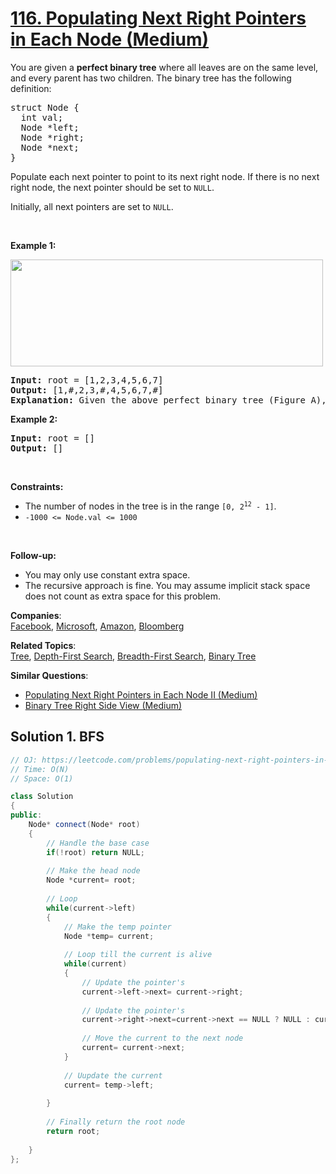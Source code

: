 # [116. Populating Next Right Pointers in Each Node (Medium)](https://leetcode.com/problems/populating-next-right-pointers-in-each-node/)

<p>You are given a <strong>perfect binary tree</strong> where all leaves are on the same level, and every parent has two children. The binary tree has the following definition:</p>

<pre>struct Node {
  int val;
  Node *left;
  Node *right;
  Node *next;
}
</pre>

<p>Populate each next pointer to point to its next right node. If there is no next right node, the next pointer should be set to <code>NULL</code>.</p>

<p>Initially, all next pointers are set to <code>NULL</code>.</p>

<p>&nbsp;</p>
<p><strong>Example 1:</strong></p>
<img alt="" src="https://assets.leetcode.com/uploads/2019/02/14/116_sample.png" style="width: 500px; height: 171px;">
<pre><strong>Input:</strong> root = [1,2,3,4,5,6,7]
<strong>Output:</strong> [1,#,2,3,#,4,5,6,7,#]
<strong>Explanation: </strong>Given the above perfect binary tree (Figure A), your function should populate each next pointer to point to its next right node, just like in Figure B. The serialized output is in level order as connected by the next pointers, with '#' signifying the end of each level.
</pre>

<p><strong>Example 2:</strong></p>

<pre><strong>Input:</strong> root = []
<strong>Output:</strong> []
</pre>

<p>&nbsp;</p>
<p><strong>Constraints:</strong></p>

<ul>
	<li>The number of nodes in the tree is in the range <code>[0, 2<sup>12</sup> - 1]</code>.</li>
	<li><code>-1000 &lt;= Node.val &lt;= 1000</code></li>
</ul>

<p>&nbsp;</p>
<p><strong>Follow-up:</strong></p>

<ul>
	<li>You may only use constant extra space.</li>
	<li>The recursive approach is fine. You may assume implicit stack space does not count as extra space for this problem.</li>
</ul>


**Companies**:  
[Facebook](https://leetcode.com/company/facebook), [Microsoft](https://leetcode.com/company/microsoft), [Amazon](https://leetcode.com/company/amazon), [Bloomberg](https://leetcode.com/company/bloomberg)

**Related Topics**:  
[Tree](https://leetcode.com/tag/tree/), [Depth-First Search](https://leetcode.com/tag/depth-first-search/), [Breadth-First Search](https://leetcode.com/tag/breadth-first-search/), [Binary Tree](https://leetcode.com/tag/binary-tree/)

**Similar Questions**:
* [Populating Next Right Pointers in Each Node II (Medium)](https://leetcode.com/problems/populating-next-right-pointers-in-each-node-ii/)
* [Binary Tree Right Side View (Medium)](https://leetcode.com/problems/binary-tree-right-side-view/)

## Solution 1. BFS

```cpp
// OJ: https://leetcode.com/problems/populating-next-right-pointers-in-each-node/
// Time: O(N)
// Space: O(1)

class Solution 
{
public:
    Node* connect(Node* root) 
    {
        // Handle the base case
        if(!root) return NULL;
    
        // Make the head node
        Node *current= root;
        
        // Loop 
        while(current->left)
        {
            // Make the temp pointer
            Node *temp= current;
            
            // Loop till the current is alive
            while(current)
            {
                // Update the pointer's
                current->left->next= current->right;
                
                // Update the pointer's
                current->right->next=current->next == NULL ? NULL : current->next->left;
                
                // Move the current to the next node
                current= current->next;
            }
            
            // Uupdate the current
            current= temp->left;
            
        }
        
        // Finally return the root node
        return root;
        
    }
};
```
